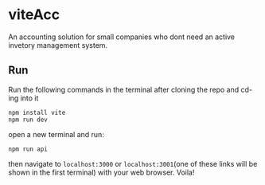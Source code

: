 # viteAcc
An accounting solution for small companies who dont need an active invetory management system.
## Run
Run the following commands in the terminal after cloning the repo and cd-ing into it
```
npm install vite  
npm run dev
```
open a new terminal and run:  
```
npm run api
```  
then navigate to `localhost:3000` or `localhost:3001`(one of these links will be shown in the first terminal) with your web browser.
Voila!
